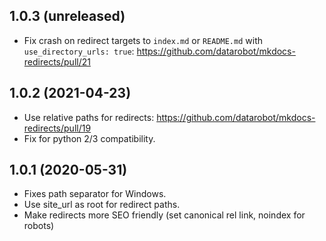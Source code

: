 1.0.3 (unreleased)
------------------

- Fix crash on redirect targets to `index.md` or `README.md` with `use_directory_urls: true`: https://github.com/datarobot/mkdocs-redirects/pull/21

1.0.2 (2021-04-23)
------------------

- Use relative paths for redirects: https://github.com/datarobot/mkdocs-redirects/pull/19
- Fix for python 2/3 compatibility.

1.0.1 (2020-05-31)
------------------

- Fixes path separator for Windows.
- Use site_url as root for redirect paths.
- Make redirects more SEO friendly (set canonical rel link, noindex for robots)
